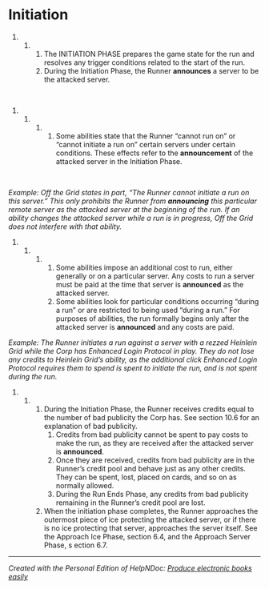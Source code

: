 # Initiation

1. &nbsp;
   1. &nbsp;
      1. The INITIATION PHASE prepares the game state for the run and resolves any trigger conditions related to the start of the run.
      1. During the Initiation Phase, the Runner **announces** a server to be the attacked server.

&nbsp;

1. &nbsp;
   1. &nbsp;
      1. &nbsp;
         1. Some abilities state that the Runner “cannot run on” or “cannot initiate a run on” certain servers under certain conditions. These effects refer to the **announcement** of the attacked server in the Initiation Phase.

&nbsp;

*Example: Off the Grid states in part, “The Runner cannot initiate a run on this server.” This only prohibits the Runner from **announcing** this particular remote server as the attacked server at the beginning of the run. If an ability changes the attacked server while a run is in progress, Off the Grid does not interfere with that ability.*

1. &nbsp;
   1. &nbsp;
      1. &nbsp;
         1. Some abilities impose an additional cost to run, either generally or on a particular server. Any costs to run a server must be paid at the time that server is **announced** as the attacked server.
         1. Some abilities look for particular conditions occurring “during a run” or are restricted to being used “during a run.” For purposes of abilities, the run formally begins only after the attacked server is **announced** and any costs are paid.

*Example: The Runner initiates a run against a server with a rezzed Heinlein Grid while the Corp has Enhanced Login Protocol in play. They do not lose any credits to Heinlein Grid’s ability, as the additional click Enhanced Login Protocol requires them to spend is spent to initiate the run, and is not spent during the run.*

1. &nbsp;
   1. &nbsp;
      1. During the Initiation Phase, the Runner receives credits equal to the number of bad publicity the Corp has. See section 10.6 for an explanation of bad publicity.
         1. Credits from bad publicity cannot be spent to pay costs to make the run, as they are received after the attacked server is **announced**.
         1. Once they are received, credits from bad publicity are in the Runner’s credit pool and behave just as any other credits. They can be spent, lost, placed on cards, and so on as normally allowed.
         1. During the Run Ends Phase, any credits from bad publicity remaining in the Runner’s credit pool are lost.
      1. When the initiation phase completes, the Runner approaches the outermost piece of ice protecting the attacked server, or if there is no ice protecting that server, approaches the server itself. See the Approach Ice Phase, section 6.4, and the Approach Server Phase, s ection 6.7.


***
_Created with the Personal Edition of HelpNDoc: [Produce electronic books easily](<https://www.helpndoc.com/create-epub-ebooks>)_
